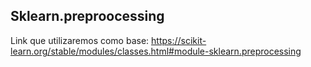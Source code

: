 ## Sklearn.preproocessing

Link que utilizaremos como base: https://scikit-learn.org/stable/modules/classes.html#module-sklearn.preprocessing
